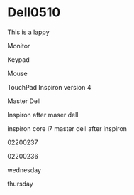 # Dell0510
This is a lappy

Monitor

Keypad

Mouse

TouchPad
Inspiron
version 4

Master Dell


Inspiron after maser dell

inspiron core i7
master dell after inspiron


02200237

02200236


wednesday

thursday
